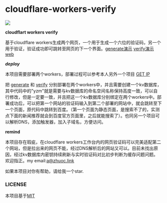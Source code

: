 # cloudflare-workers-verify
![](https://img.shields.io/github/license/Z4nzu/hackingtool)

**cloudflart workers verify**

基于cloudflare workers生成两个网页，一个用于生成一个六位的验证码，另一个用于验证，验证成功即可跳转至网页的下一个界面。<a href="https://generate.zhuoc.top">generate演示</a> <a href="https://verify.zhuoc.link">verify演示web</a>

***deploy***

本项目需要部署两个workers，部署过程可以参考本人另外一个项目 <a href="https://github.com/zhuolhc/cloudflare-workers-GET-IP">GET IP</a>

把 <a href="https://github.com/zhuolhc/cloudflare-workers-verification-code-send-and-verify/blob/main/generate.js">generate</a> 和 <a href="https://github.com/zhuolhc/cloudflare-workers-verification-code-send-and-verify/blob/main/verify.js">verify</a> 分别部署在两个workers中，并且需要创建一个kv数据库，其中代码中的"yzm"就是需要与kv数据库的命名空间名称保持高度一致，可以自行修改，但是一定要一致，并且把这一个kv数据库分别绑定在两个workers中。部署成功后，可以把第一个网站的验证码输入到第二个部署的网站中，就会跳转至下一个页面，原代码中跳转到百度。（第一个页面为静态页面，是搜索不了的，实测点下面的新闻推荐就会到百度官方页面里，之后就能搜索了）。也同另一个项目可以解析DNS，添加触发器，加入子域名，方便访问。

**remind**

本项目存在瑕疵，在cloudflare workers工作台内的网页验证码可以完美适配第二个网站，但是拉出来的网页不能，经过DNS解析后的网站又可以。目前未找出原因，经过kv数据库内密钥持续刷新与实时验证码对比初步判断为缓存问题问题。欢迎指正。my email:a@zhuoc.link

如果本项目对你有帮助，请给我一个star.
 <h3>LICENSE</h3>
  本项目基于<a href="https://opensource.org/license/mit/">MIT</a>
